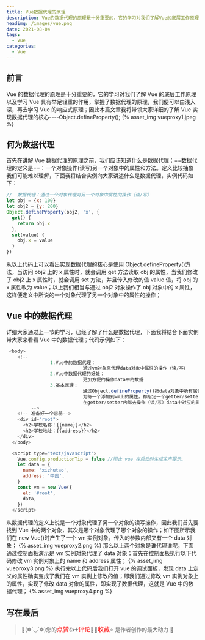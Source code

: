 ```yaml
---
title: Vue数据代理的原理
description: Vue的数据代理的原理是十分重要的，它的学习对我们了解Vue的底层工作原理以及学习Vue具有举足轻重的作用，掌握了数据代理的原理，我们便可以由浅入深，再去学习Vue的响应式原理；因此本篇文章我将带领大家详细的了解Vue实现数据代理的核心----Object.defineProperty();
headimg: /images/vue.png
date: 2021-08-04
tags:
  - Vue
categories:
  - Vue
---
```


## 前言

Vue 的数据代理的原理是十分重要的，它的学习对我们了解 Vue 的底层工作原理以及学习 Vue 具有举足轻重的作用，掌握了数据代理的原理，我们便可以由浅入深，再去学习 Vue 的响应式原理；因此本篇文章我将带领大家详细的了解 Vue 实现数据代理的核心----Object.defineProperty();
{% asset_img vueproxy1.jpeg %}

## 何为数据代理

首先在讲解 Vue 数据代理的原理之前，我们应该知道什么是数据代理；==数据代理的定义是==：一个对象操作(读写)另一个对象中的属性和方法。定义比较抽象我们可能难以理解，下面我将结合实例向大家讲述什么是数据代理，实例代码如下：

```javascript
//  数据代理：通过一个对象代理对另一个对象中属性的操作（读/写）
let obj = {x: 100}
let obj2 = {y: 200}
Object.defineProperty(obj2, 'x', {
  get() {
    return obj.x
  },
  set(value) {
    obj.x = value
  }
})
```

从以上代码上可以看出实现数据代理的核心是使用 Object.defineProperty()方法，当访问 obj2 上的 x 属性时，就会调用 get 方法读取 obj 的属性，当我们修改了 obj2 上 x 属性时，就会调用 set 方法，并且传入修改的值 value 值，将 obj 的 x 属性改为 value；以上我们相当与通过 obj2 对象操作了 obj 对象中的 x 属性，这样便定义中所说的一个对象代理了另一个对象中的属性的操作；

## Vue 中的数据代理

详细大家通过上一节的学习，已经了解了什么是数据代理，下面我将结合下面实例带大家来看看 Vue 中的数据代理；代码示例如下：

```javascript
 <body>
    <!--
				1.Vue中的数据代理：
							通过vm对象来代理data对象中属性的操作（读/写）
				2.Vue中数据代理的好处：
							更加方便的操作data中的数据
				3.基本原理：
							通过Object.defineProperty()把data对象中所有属性添加到vm上。
							为每一个添加到vm上的属性，都指定一个getter/setter。
							在getter/setter内部去操作（读/写）data中对应的属性。
		 -->
    <!-- 准备好一个容器-->
    <div id="root">
      <h2>学校名称：{{name}}</h2>
      <h2>学校地址：{{address}}</h2>
    </div>
  </body>

  <script type="text/javascript">
    Vue.config.productionTip = false //阻止 vue 在启动时生成生产提示。
    let data = {
      name: 'xizhutao',
      address: '中国',
    }
    const vm = new Vue({
      el: '#root',
      data,
    })
  </script>
```

从数据代理的定义上说是一个对象代理了另一个对象的读写操作，因此我们首先要找到 Vue 中的两个对象，其次是哪个对象代理了哪个对象的操作；如下图所示我们在 new Vue()时产生了一个 vm 实例对象，传入的参数内部又有一个 data 对象；
{% asset_img vueproxy2.png %}
那么以上两个对象是谁代理谁呢，下面通过控制面板演示是 vm 实例对象代理了 data 对象；首先在控制面板执行以下代码修改 vm 实例对象上的 name 和 address 属性；
{% asset_img vueproxy3.png %}
执行完以上代码后我们打开 vue 的调试面板，发现 data 上定义的属性确实变成了我们在 vm 实例上修改的值；即我们通过修改 vm 实例对象上的属性，实现了修改 data 对象的属性，即实现了数据代理，这就是 Vue 中的数据代理；
{% asset_img vueproxy4.png %}

## 写在最后

> 🥂(❁´◡`❁)您的<font  color=red size=3>点赞</font>👍➕<font  color=red size=3>评论</font>📝➕<font  color=red size=3>收藏</font>⭐ 是作者创作的最大动力 🤞
